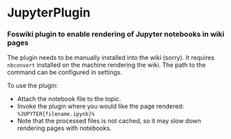 # JupyterPlugin

### Foswiki plugin to enable rendering of Jupyter notebooks in wiki pages

The plugin needs to be manually installed into the wiki (sorry).
It requires ``nbconvert`` installed on the machine rendering
the wiki. The path to the command can be configured in settings.

To use the plugin:

* Attach the notebook file to the topic.
* Invoke the plugin where you would like the page rendered:
  ``%JUPYTER{filename.ipynb}%``
* Note that the processed files is not cached, so it may
  slow down rendering pages with notebooks.
